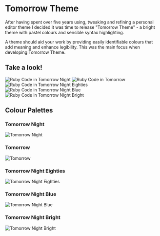 # Tomorrow Theme
After having spent over five years using, tweaking and refining a personal editor theme I decided it was time to release "Tomorrow Theme" - a bright theme with pastel colours and sensible syntax highlighting. 

A theme should aid your work by providing easily identifiable colours that add meaning and enhance legibility. This was the main focus when developing Tomorrow Theme.

## Take a look!
![Ruby Code in Tomorrow Night](Images/Tomorrow-Night.png)
![Ruby Code in Tomorrow](Images/Tomorrow.png)
![Ruby Code in Tomorrow Night Eighties](Images/Tomorrow-Night-Eighties.png)
![Ruby Code in Tomorrow Night Blue](Images/Tomorrow-Night-Blue.png)
![Ruby Code in Tomorrow Night Bright](Images/Tomorrow-Night-Bright.png)

## Colour Palettes

### Tomorrow Night
![Tomorrow Night](Images/Tomorrow-Night-Palette.png)

### Tomorrow
![Tomorrow](Images/Tomorrow-Palette.png)

### Tomorrow Night Eighties
![Tomorrow Night Eighties](Images/Tomorrow-Night-Eighties-Palette.png)

### Tomorrow Night Blue
![Tomorrow Night Blue](Images/Tomorrow-Night-Blue-Palette.png)

### Tomorrow Night Bright
![Tomorrow Night Bright](Images/Tomorrow-Night-Bright-Palette.png)
